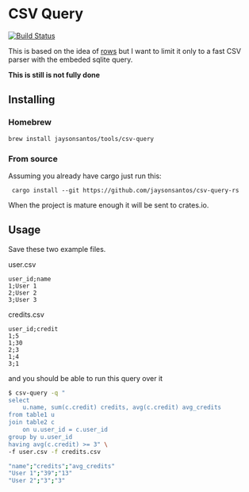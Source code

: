 # CSV Query
[![Build Status](https://travis-ci.org/jaysonsantos/csv-query-rs.svg?branch=master)](https://travis-ci.org/jaysonsantos/csv-query-rs)

This is based on the idea of [rows](https://github.com/turicas/rows) but I want to limit it only to a fast CSV parser with the embeded sqlite query.

**This is still is not fully done**

## Installing
### Homebrew
```
brew install jaysonsantos/tools/csv-query
```
### From source
Assuming you already have cargo just run this:
```
 cargo install --git https://github.com/jaysonsantos/csv-query-rs
```
When the project is mature enough it will be sent to crates.io.

## Usage
Save these two example files.

user.csv
```csv
user_id;name
1;User 1
2;User 2
3;User 3
```

credits.csv
```csv
user_id;credit
1;5
1;30
2;3
1;4
3;1
```
and you should be able to run this query over it
```bash
$ csv-query -q "
select
    u.name, sum(c.credit) credits, avg(c.credit) avg_credits
from table1 u
join table2 c
    on u.user_id = c.user_id
group by u.user_id
having avg(c.credit) >= 3" \
-f user.csv -f credits.csv

"name";"credits";"avg_credits"
"User 1";"39";"13"
"User 2";"3";"3"
```
